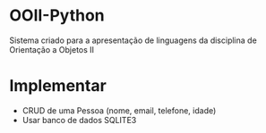 # OOII-Python
Sistema criado para a apresentação de linguagens da disciplina de Orientação a Objetos II

# Implementar
- CRUD de uma Pessoa (nome, email, telefone, idade)
- Usar banco de dados SQLITE3